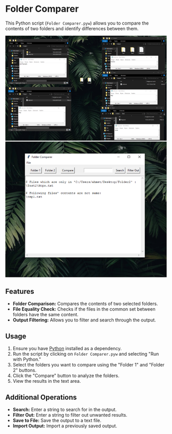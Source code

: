 # Folder Comparer

This Python script (`Folder Comparer.pyw`) allows you to compare the contents of two folders and identify differences between them.

![readme image](readme.png)
![readme image2](readme2.png)

## Features

- **Folder Comparison:** Compares the contents of two selected folders.
- **File Equality Check:** Checks if the files in the common set between folders have the same content.
- **Output Filtering:** Allows you to filter and search through the output.

## Usage

1. Ensure you have [Python](https://www.python.org/downloads/) installed as a dependency.
2. Run the script by clicking on `Folder Comparer.pyw` and selecting "Run with Python."
3. Select the folders you want to compare using the "Folder 1" and "Folder 2" buttons.
4. Click the "Compare" button to analyze the folders.
5. View the results in the text area.

## Additional Operations

- **Search:** Enter a string to search for in the output.
- **Filter Out:** Enter a string to filter out unwanted results.
- **Save to File:** Save the output to a text file.
- **Import Output:** Import a previously saved output.
